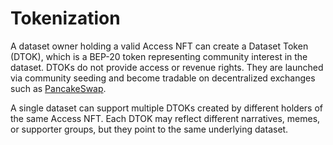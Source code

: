 # Tokenization

A dataset owner holding a valid Access NFT can create a Dataset Token (DTOK), which is a BEP-20 token representing community interest in the dataset. DTOKs do not provide access or revenue rights. They are launched via community seeding and become tradable on decentralized exchanges such as [PancakeSwap](https://pancakeswap.finance/swap).

A single dataset can support multiple DTOKs created by different holders of the same Access NFT. Each DTOK may reflect different narratives, memes, or supporter groups, but they point to the same underlying dataset.
